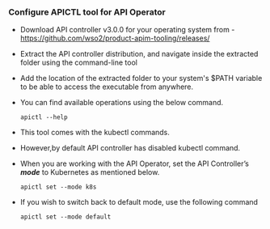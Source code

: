 ### Configure APICTL tool for API Operator

- Download API controller v3.0.0 for your operating system from - https://github.com/wso2/product-apim-tooling/releases/

- Extract the API controller distribution, and navigate inside the extracted folder using the command-line tool

- Add the location of the extracted folder to your system's $PATH variable to be able to access the executable from anywhere.

- You can find available operations using the below command.
    ```
    apictl --help
    ```
- This tool comes with the kubectl commands.
- However,by default API controller has disabled kubectl command. 
- When you are working with the API Operator, set the API Controller’s ***mode*** to Kubernetes as mentioned below.
    
    ```
    apictl set --mode k8s 
    ```
- If you wish to switch back to default mode, use the following command
    ```$xslt
    apictl set --mode default
    ```
<br />
